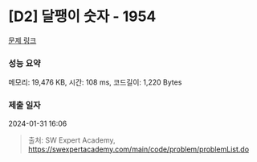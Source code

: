 # [D2] 달팽이 숫자 - 1954 

[문제 링크](https://swexpertacademy.com/main/code/problem/problemDetail.do?contestProbId=AV5PobmqAPoDFAUq) 

### 성능 요약

메모리: 19,476 KB, 시간: 108 ms, 코드길이: 1,220 Bytes

### 제출 일자

2024-01-31 16:06



> 출처: SW Expert Academy, https://swexpertacademy.com/main/code/problem/problemList.do